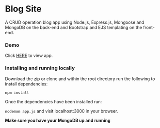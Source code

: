 # Blog Site

A CRUD operation blog app using Node.js, Express.js, Mongoose and MongoDB on the back-end and Bootstrap and EJS templating on the front-end.

### Demo

Click [HERE](https://frozen-peak-96391.herokuapp.com/) to view app.

### Installing and running locally
Download the zip or clone and within the root directory run the following to install dependencies:

`npm install`

Once the dependencies have been installed run:

`nodemon app.js` and visit localhost:3000 in your browser.

**Make sure you have your MongoDB up and running**

